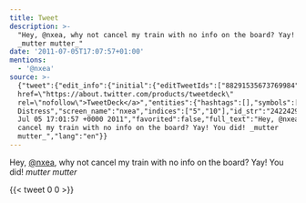 ```yaml
---
title: Tweet
description: >-
  "Hey, @nxea, why not cancel my train with no info on the board? Yay! You did!
  _mutter mutter_"
date: '2011-07-05T17:07:57+01:00'
mentions:
  - '@nxea'
source: >-
  {"tweet":{"edit_info":{"initial":{"editTweetIds":["88291535673769984"],"editableUntil":"2011-07-05T18:01:57.139Z","editsRemaining":"5","isEditEligible":true}},"retweeted":false,"source":"<a
  href=\"https://about.twitter.com/products/tweetdeck\"
  rel=\"nofollow\">TweetDeck</a>","entities":{"hashtags":[],"symbols":[],"user_mentions":[{"name":"National
  Distress","screen_name":"nxea","indices":["5","10"],"id_str":"242242911","id":"242242911"}],"urls":[]},"display_text_range":["0","92"],"favorite_count":"0","id_str":"88291535673769984","truncated":false,"retweet_count":"0","id":"88291535673769984","created_at":"Tue
  Jul 05 17:01:57 +0000 2011","favorited":false,"full_text":"Hey, @nxea, why not
  cancel my train with no info on the board? Yay! You did! _mutter
  mutter_","lang":"en"}}
---
```

Hey, [@nxea](https://twitter.com/@nxea), why not cancel my train with no info on the board? Yay! You did! _mutter mutter_
    
{{< tweet 0 0 >}}
    
